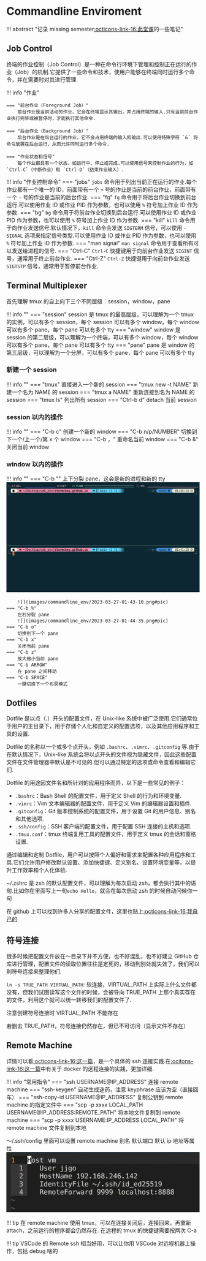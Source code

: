 # Commandline Enviroment

!!! abstract "记录 missing semester[:octicons-link-16:此堂课](https://missing-semester-cn.github.io/2020/command-line/)的一些笔记"

## Job Control

终端的作业控制（Job Control）是一种在命令行环境下管理和控制正在运行的作业（Job）的机制.它提供了一些命令和技术，使用户能够在终端同时运行多个命令，并在需要时对其进行管理.

!!! info "作业"

    === "前台作业（Foreground Job）"
        前台作业是当前活动的作业，它会在终端显示其输出，并占用终端的输入.只有当前前台作业执行完毕或被暂停时，才能执行其他命令.

    === "后台作业（Background Job）"
        后台作业是在后台运行的作业，它不会占用终端的输入和输出.可以使用特殊字符 `&` 将命令放置在后台运行，从而允许同时运行多个命令.

    === "作业状态和信号"
        每个作业都具有一个状态，如运行中、停止或完成.可以使用信号来控制作业的行为，如 `Ctrl-C`（中断作业）和 `Ctrl-D`（结束作业输入）.

!!! info "作业控制命令"
    === "jobs"
        `jobs` 命令用于列出当前正在运行的作业.每个作业都有一个唯一的 ID，前面带有一个 `+` 号的作业是当前的前台作业，前面带有一个 `-` 号的作业是当前的后台作业.
    === "fg"
        `fg` 命令用于将后台作业切换到前台运行.可以使用作业 ID 或作业 PID 作为参数，也可以使用 `%` 符号加上作业 ID 作为参数.
    === "bg"
        `bg` 命令用于将前台作业切换到后台运行.可以使用作业 ID 或作业 PID 作为参数，也可以使用 `%` 符号加上作业 ID 作为参数.
    === "kill"
        `kill` 命令用于向作业发送信号.默认情况下，`kill` 命令会发送 `SIGTERM` 信号，可以使用 `-SIGNAL` 选项来指定信号类型.可以使用作业 ID 或作业 PID 作为参数，也可以使用 `%` 符号加上作业 ID 作为参数.
    === "man signal"
        `man signal` 命令用于查看所有可以发送给进程的信号.
    === "Ctrl-C"
        `Ctrl-C` 快捷键用于向前台作业发送 `SIGINT` 信号，通常用于终止前台作业.
    === "Ctrl-Z"
        `Ctrl-Z` 快捷键用于向前台作业发送 `SIGTSTP` 信号，通常用于暂停前台作业.

## Terminal Multiplexer

首先理解 tmux 的自上向下三个不同层级：session，window，pane

!!! info ""
    === "session"
        session 是 tmux 的最高层级，可以理解为一个 tmux 的实例，可以有多个 session，每个 session 可以有多个 window，每个 window 可以有多个 pane，每个 pane 可以有多个 tty
    === "window"
        window 是 session 的第二层级，可以理解为一个终端，可以有多个 window，每个 window 可以有多个 pane，每个 pane 可以有多个 tty
    === "pane"
        pane 是 window 的第三层级，可以理解为一个分屏，可以有多个 pane，每个 pane 可以有多个 tty

### 新建一个 session

!!! info ""
    === "tmux"
        直接进入一个新的 session
    === "tmux new -t NAME"
        新建一个名为 NAME 的 session
    === "tmux a NAME"
        重新连接到名为 NAME 的 session
    === "tmux ls"
        列出所有 session
    === "Ctrl-b d"
        detach 当前 session

### session 以内的操作

!!! info ""
    === "C-b c"
        创建一个新的 window
    === "C-b n/p/NUMBER"
        切换到下一个/上一个/第 x 个 window
    === "C-b ，"
        重命名当前 window
    === "C-b &"
        关闭当前 window

### window 以内的操作

!!! info ""
    === "C-b \""
        上下分裂 pane，这会是新的进程和新的 tty
        ![](images/commandline_env/2023-03-27-01-41-57.png#pic)
        
        ![](images/commandline_env/2023-03-27-01-43-10.png#pic)
    === "C-b %"
        左右分裂 pane
        ![](images/commandline_env/2023-03-27-01-44-35.png#pic)
    === "C-b o"
        切换到下一个 pane
    === "C-b x"
        关闭当前 pane
    === "C-b z"
        放大缩小当前 pane
    === "C-b ARROW"
        在 pane 之间移动
    === "C-b SPACE"
        一键切换下一个布局模式

## Dotfiles

Dotfile 是以点（.）开头的配置文件，在 Unix-like 系统中被广泛使用.它们通常位于用户的主目录下，用于存储个人化和自定义的配置选项，以及其他应用程序和工具的设置.

Dotfile 的名称以一个或多个点开头，例如 `.bashrc`、`.vimrc`、`.gitconfig` 等.由于在默认情况下，Unix-like 系统会将以点开头的文件视为隐藏文件，因此这些配置文件在文件管理器中默认是不可见的.但可以通过特定的选项或命令查看和编辑它们.

Dotfile 的用途因文件名和所针对的应用程序而异，以下是一些常见的例子：

- `.bashrc`：Bash Shell 的配置文件，用于定义 Shell 的行为和环境变量.
- `.vimrc`：Vim 文本编辑器的配置文件，用于定义 Vim 的编辑器设置和插件.
- `.gitconfig`：Git 版本控制系统的配置文件，用于设置 Git 的用户信息、别名和其他选项.
- `.ssh/config`：SSH 客户端的配置文件，用于配置 SSH 连接的主机和选项.
- `.tmux.conf`：tmux 终端复用工具的配置文件，用于定义 tmux 的会话和窗格设置.

通过编辑和定制 Dotfile，用户可以按照个人偏好和需求来配置各种应用程序和工具.它们允许用户修改默认设置、添加快捷键、定义别名、设置环境变量等，以提升工作效率和个人化体验.

~/.zshrc 是 zsh 的默认配置文件，可以理解为每次启动 zsh，都会执行其中的语句.比如你在里面写上一句`echo Hello`，就会在每次启动 zsh 的时候自动问候你一句

在 github 上可以找到许多人分享的配置文件，这里也贴上[:octicons-link-16:我自己的](https://github.com/stormckey/dotfiles)

## 符号连接

很多时候把配置文件放在～目录下并不方便，也不好混乱，也不好建立 GitHub 仓库进行管理，配置文件的读取位置往往是定死的，移动到别处就失效了，我们可以利符号连接来整理他们.

`ln -s TRUE_PATH VIRTUAL_PATH`: 软连接，VIRTUAL_PATH 上实际上什么文件都没有，但我们试图读写这个文件的时候，会被导向 TRUE_PATH 上那个真实存在的文件，利用这个就可以统一转移我们的配置文件了.

注意创建符号连接时 VIRTUAL_PATH 不能存在

若删去 TRUE_PATH，符号连接仍然存在，但已不可访问（显示文件不存在）

## Remote Machine

详情可以看[:octicons-link-16:这一篇](https://stormckey.github.io/Blog/Environment/ssh_wsl/)，是一个具体的 ssh 连接实践.在[:ocitons-link-16:这一篇](http://stormckey.github.io/Blog/Minisql/docker_minisql/)中有关于 docker 的远程连接的实践，更加详细.

!!! info "常用指令"
    === "ssh USERNAME@IP_ADDRESS"
        连接 remote machine
    === "ssh-keygen"
        自动生成迷药，注意 keyphrase 应该为空（直接回车）
    === "ssh-copy-id USERNAME@IP_ADDRESS"
        复制公钥到 remote machine 的指定文件中
    === "scp -p xxxx LOCAL_PATH USERNAME@IP_ADDRESS:REMOTE_PATH"
        将本地文件复制到 remote machine
    === "scp -p xxxx USERNAME:IP_ADDRESS LOCAL_PATH"
        将 remote machine 文件复制到本地

～/.ssh/config 里面可以设置 remote machine 别名 默认端口 默认 ip 地址等属性
![](images/commandline_env/2023-03-27-02-36-41.png#pic)

!!! tip
    在 remote machine 使用 tmux，可以在连接关闭后，连接回来，再重新 attach，之前运行的程序都会仍然存在.
    在远程的 tmux 的快捷键需要按两次 C-a

!!! tip
    VSCode 的 Remote ssh 相当好用，可以让你用 VSCode 对远程机器上操作，包括 debug 啥的
